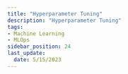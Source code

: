 ```yaml
---
title: "Hyperparameter Tuning"
description: "Hyperparameter Tuning"
tags: 
- Machine Learning
- MLOps
sidebar_position: 24
last_update:
  date: 5/15/2023
---
```



